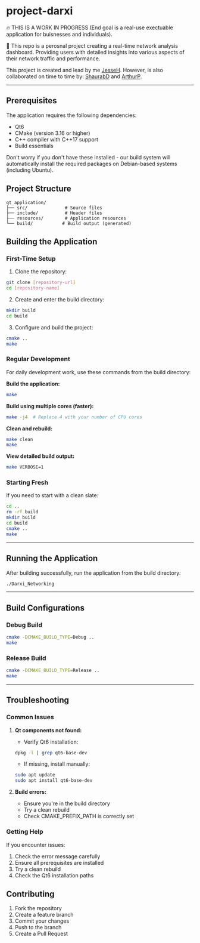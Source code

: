 # project-darxi

🔥 THIS IS A WORK IN PROGRESS (End goal is a real-use exectuable application for buisnesses and individuals).

🌱 This repo is a perosnal project creating a real-time network analysis dashboard. Providing users with detailed insights into various aspects of their network traffic and performance. 

This project is created and lead by me [JesseH](https://github.com/Jesse-11). However, is also collaborated on time to time by: [ShaurabD](https://github.com/FRDrago) and [ArthurP](https://github.com/ArthurPerets).

---


## Prerequisites

The application requires the following dependencies:
* Qt6
* CMake (version 3.16 or higher)
* C++ compiler with C++17 support
* Build essentials

Don't worry if you don't have these installed - our build system will automatically install the required packages on Debian-based systems (including Ubuntu).

## Project Structure

```
qt_application/
├── src/              # Source files
├── include/          # Header files
├── resources/        # Application resources
└── build/           # Build output (generated)
```

## Building the Application

### First-Time Setup
1. Clone the repository:
```bash
git clone [repository-url]
cd [repository-name]
```

2. Create and enter the build directory:
```bash
mkdir build
cd build
```

3. Configure and build the project:
```bash
cmake ..
make
```


### Regular Development
For daily development work, use these commands from the build directory:

**Build the application:**
```bash
make
```

**Build using multiple cores (faster):**
```bash
make -j4  # Replace 4 with your number of CPU cores
```

**Clean and rebuild:**
```bash
make clean
make
```

**View detailed build output:**
```bash
make VERBOSE=1
```


### Starting Fresh
If you need to start with a clean slate:

```bash
cd ..
rm -rf build
mkdir build
cd build
cmake ..
make
```

---

## Running the Application

After building successfully, run the application from the build directory:

```bash
./Darxi_Networking
```

---

## Build Configurations

### Debug Build
```bash
cmake -DCMAKE_BUILD_TYPE=Debug ..
make
```

### Release Build
```bash
cmake -DCMAKE_BUILD_TYPE=Release ..
make
```


---
## Troubleshooting

### Common Issues
1. **Qt components not found:**
   * Verify Qt6 installation:
   ```bash
   dpkg -l | grep qt6-base-dev
   ```
   * If missing, install manually:
   ```bash
   sudo apt update
   sudo apt install qt6-base-dev
   ```

2. **Build errors:**
   * Ensure you're in the build directory
   * Try a clean rebuild
   * Check CMAKE_PREFIX_PATH is correctly set

### Getting Help
If you encounter issues:
1. Check the error message carefully
2. Ensure all prerequisites are installed
3. Try a clean rebuild
4. Check the Qt6 installation paths

## Contributing 
1. Fork the repository
2. Create a feature branch
3. Commit your changes
4. Push to the branch
5. Create a Pull Request